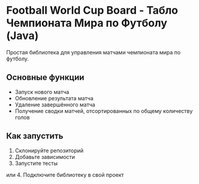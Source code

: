 # Football World Cup Board - Табло Чемпионата Мира по Футболу (Java)

Простая библиотека для управления матчами чемпионата мира по футболу.

## Основные функции

- Запуск нового матча
- Обновление результата матча
- Удаление завершённого матча
- Получение сводки матчей, отсортированных по общему количеству голов

## Как запустить

1. Склонируйте репозиторий
2. Добавьте зависимости
3. Запустите тесты

или
4. Подключите библиотеку в свой проект
